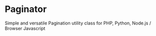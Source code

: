 # Paginator
Simple and versatile Pagination utility class for PHP, Python, Node.js / Browser Javascript
